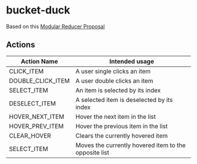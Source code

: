# bucket-duck
Based on this [Modular Reducer Proposal](https://github.com/erikras/ducks-modular-redux/blob/master/README.md)

## Actions
| Action Name | Intended usage |
| ----------- | -------------- |
| CLICK_ITEM | A user single clicks an item |
| DOUBLE_CLICK_ITEM | A user double clicks an item |
| SELECT_ITEM | An item is selected by its index |
| DESELECT_ITEM | A selected item is deselected by its index |
| HOVER_NEXT_ITEM | Hover the next item in the list |
| HOVER_PREV_ITEM | Hover the previous item in the list |
| CLEAR_HOVER | Clears the currently hovered item |
| SELECT_ITEM | Moves the currently hovered item to the opposite list |